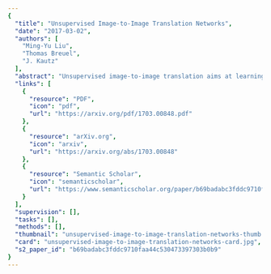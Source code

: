```yaml
---
{
  "title": "Unsupervised Image-to-Image Translation Networks",
  "date": "2017-03-02",
  "authors": [
    "Ming-Yu Liu",
    "Thomas Breuel",
    "J. Kautz"
  ],
  "abstract": "Unsupervised image-to-image translation aims at learning a joint distribution of images in different domains by using images from the marginal distributions in individual domains. Since there exists an infinite set of joint distributions that can arrive the given marginal distributions, one could infer nothing about the joint distribution from the marginal distributions without additional assumptions. To address the problem, we make a shared-latent space assumption and propose an unsupervised image-to-image translation framework based on Coupled GANs. We compare the proposed framework with competing approaches and present high quality image translation results on various challenging unsupervised image translation tasks, including street scene image translation, animal image translation, and face image translation. We also apply the proposed framework to domain adaptation and achieve state-of-the-art performance on benchmark datasets. Code and additional results are available in this https URL .",
  "links": [
    {
      "resource": "PDF",
      "icon": "pdf",
      "url": "https://arxiv.org/pdf/1703.00848.pdf"
    },
    {
      "resource": "arXiv.org",
      "icon": "arxiv",
      "url": "https://arxiv.org/abs/1703.00848"
    },
    {
      "resource": "Semantic Scholar",
      "icon": "semanticscholar",
      "url": "https://www.semanticscholar.org/paper/b69badabc3fddc9710faa44c530473397303b0b9"
    }
  ],
  "supervision": [],
  "tasks": [],
  "methods": [],
  "thumbnail": "unsupervised-image-to-image-translation-networks-thumb.jpg",
  "card": "unsupervised-image-to-image-translation-networks-card.jpg",
  "s2_paper_id": "b69badabc3fddc9710faa44c530473397303b0b9"
}
---
```


